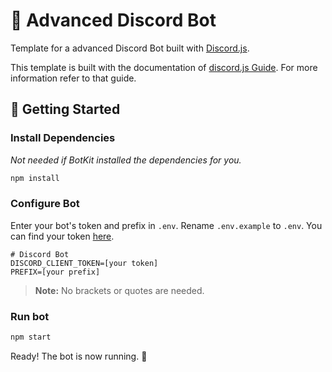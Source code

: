 # 🤖 Advanced Discord Bot

Template for a advanced Discord Bot built with [Discord.js](https://discord.js.org).

This template is built with the documentation of [discord.js Guide](https://discordjs.guide/). For more information refer to that guide.

## 🚀 Getting Started

### Install Dependencies

_Not needed if BotKit installed the dependencies for you._

```bash
npm install
```

### Configure Bot

Enter your bot's token and prefix in `.env`. Rename `.env.example` to `.env`. You can find your token [here](https://discordapp.com/developers/applications/me).

```
# Discord Bot
DISCORD_CLIENT_TOKEN=[your token]
PREFIX=[your prefix]
```

> **Note:** No brackets or quotes are needed.

### Run bot

```bash
npm start
```

Ready! The bot is now running. 🥳
